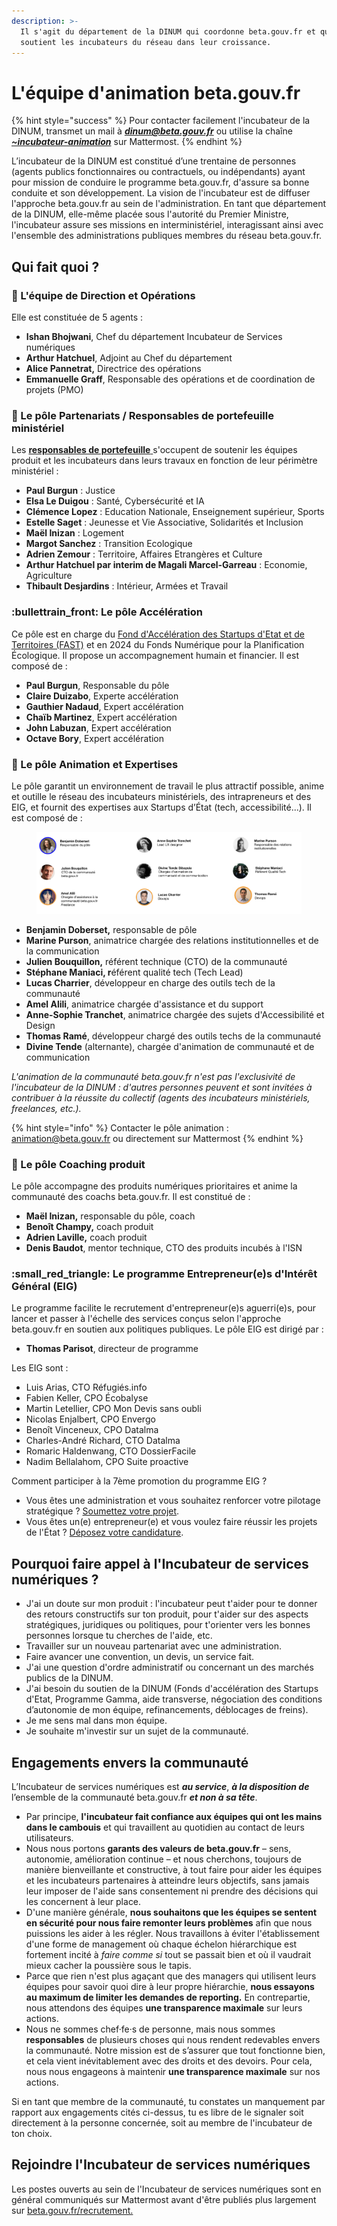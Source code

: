 ```yaml
---
description: >-
  Il s'agit du département de la DINUM qui coordonne beta.gouv.fr et qui
  soutient les incubateurs du réseau dans leur croissance.
---
```


# L'équipe d'animation beta.gouv.fr

{% hint style="success" %}
Pour contacter facilement l'incubateur de la DINUM, transmet un mail à _**dinum@beta.gouv.fr**_ ou utilise la chaîne [_**\~incubateur-animation**_](https://mattermost.incubateur.net/betagouv/channels/incubateur-animation) sur Mattermost.
{% endhint %}

L’incubateur de la DINUM est constitué d’une trentaine de personnes (agents publics fonctionnaires ou contractuels, ou indépendants) ayant pour mission de conduire le programme beta.gouv.fr, d'assure sa bonne conduite et son développement. La vision de l'incubateur est de diffuser l'approche beta.gouv.fr au sein de l'administration. En tant que département de la DINUM, elle-même placée sous l'autorité du Premier Ministre, l'incubateur assure ses missions en interministériel, interagissant ainsi avec l'ensemble des administrations publiques membres du réseau beta.gouv.fr.

## Qui fait quoi ?

### :crown: L'équipe de Direction et Opérations

Elle est constituée de 5 agents :

* **Ishan Bhojwani**, Chef du département Incubateur de Services numériques
* **Arthur Hatchuel**, Adjoint au Chef du département
* **Alice Pannetrat,** Directrice des opérations
* **Emmanuelle Graff**, Responsable des opérations et de coordination de projets (PMO)

### :briefcase: Le pôle Partenariats / Responsables de portefeuille ministériel

Les [**responsables de portefeuille** ](../../travailler-chez-beta.gouv.fr/les-differents-metiers/responsable-de-portefeuille/)s'occupent de soutenir les équipes produit et les incubateurs dans leurs travaux en fonction de leur périmètre ministériel :

* **Paul Burgun** : Justice
* **Elsa Le Duigou** : Santé, Cybersécurité et IA
* **Clémence Lopez** : Education Nationale, Enseignement supérieur, Sports
* **Estelle Saget** : Jeunesse et Vie Associative, Solidarités et Inclusion
* **Maël Inizan** : Logement
* **Margot Sanchez** : Transition Ecologique
* **Adrien Zemour** : Territoire, Affaires Etrangères et Culture
* **Arthur Hatchuel par interim de Magali Marcel-Garreau** : Economie, Agriculture
* **Thibault Desjardins** : Intérieur, Armées et Travail

### :bullettrain\_front: Le pôle Accélération

Ce pôle est en charge du [Fond d'Accélération des Startups d'Etat et de Territoires (FAST)](../../gerer-son-produit/la-vie-du-produit/acceleration/fonds-dacceleration-des-startups-detat.md) et en 2024 du Fonds Numérique pour la Planification Écologique. Il propose un accompagnement humain et financier. Il est composé de :

* **Paul Burgun**, Responsable du pôle
* **Claire Duizabo**, Experte accélération
* **Gauthier Nadaud**, Expert accélération
* **Chaïb Martinez**, Expert accélération
* **John Labuzan**, Expert accélération
* **Octave Bory**, Expert accélération

### :unicorn: Le pôle Animation et Expertises

Le pôle garantit un environnement de travail le plus attractif possible, anime et outille le réseau des incubateurs ministériels, des intrapreneurs et des EIG, et fournit des expertises aux Startups d’État (tech, accessibilité...). Il est composé de :

<figure><img src="../../.gitbook/assets/image (31).png" alt=""><figcaption></figcaption></figure>

* **Benjamin Doberset,** responsable de pôle
* **Marine Purson**, animatrice chargée des relations institutionnelles et de la communication
* **Julien Bouquillon,** référent technique (CTO) de la communauté
* **Stéphane Maniaci, r**éférent qualité tech (Tech Lead)
* **Lucas Charrier**, développeur en charge des outils tech de la communauté
* **Amel Alili**, animatrice chargée d'assistance et du support
* **Anne-Sophie Tranchet**, animatrice chargée des sujets d'Accessibilité et Design
* **Thomas Ramé**, développeur chargé des outils techs de la communauté
* **Divine Tende** (alternante), chargée d'animation de communauté et de communication

_L'animation de la communauté beta.gouv.fr n'est pas l'exclusivité de l'incubateur de la DINUM : d'autres personnes peuvent et sont invitées à contribuer à la réussite du collectif (agents des incubateurs ministériels, freelances, etc.)._

{% hint style="info" %}
Contacter le pôle animation : animation@beta.gouv.fr ou directement sur Mattermost
{% endhint %}

### :basketball: Le pôle Coaching produit

Le pôle accompagne des produits numériques prioritaires et anime la communauté des coachs beta.gouv.fr. Il est constitué de :

* **Maël Inizan,** responsable du pôle, coach
* **Benoît Champy,** coach produit
* **Adrien Laville,** coach produit
* **Denis Baudot**, mentor technique, CTO des produits incubés à l'ISN

### :small\_red\_triangle: Le programme Entrepreneur(e)s d'Intérêt Général (EIG)

Le programme facilite le recrutement d'entrepreneur(e)s aguerri(e)s, pour lancer et passer à l'échelle des services conçus selon l'approche beta.gouv.fr en soutien aux politiques publiques. Le pôle EIG est dirigé par :

* **Thomas Parisot**, directeur de programme

Les EIG sont :&#x20;

* Luis Arias, CTO Réfugiés.info
* Fabien Keller, CPO Écobalyse
* Martin Letellier, CPO Mon Devis sans oubli
* Nicolas Enjalbert, CPO Envergo
* Benoît Vinceneux, CPO Datalma
* Charles-André Richard, CTO Datalma
* Romaric Haldenwang, CTO DossierFacile
* Nadim Bellalahom, CPO Suite proactive

Comment participer à la 7ème promotion du programme EIG ?

* Vous êtes une administration et vous souhaitez renforcer votre pilotage stratégique ? [Soumettez votre projet](https://eig.numerique.gouv.fr/participer/administrations/).
* Vous êtes un(e) entrepreneur(e) et vous voulez faire réussir les projets de l'État ? [Déposez votre candidature](https://eig.numerique.gouv.fr/participer/candidats/).

## Pourquoi faire appel à l'Incubateur de services numériques ?

* J'ai un doute sur mon produit : l'incubateur peut t'aider pour te donner des retours constructifs sur ton produit, pour t'aider sur des aspects stratégiques, juridiques ou politiques, pour t'orienter vers les bonnes personnes lorsque tu cherches de l'aide, etc.
* Travailler sur un nouveau partenariat avec une administration.
* Faire avancer une convention, un devis, un service fait.
* J'ai une question d'ordre administratif ou concernant un des marchés publics de la DINUM.
* J'ai besoin du soutien de la DINUM (Fonds d'accélération des Startups d'Etat, Programme Gamma, aide transverse, négociation des conditions d’autonomie de mon équipe, refinancements, déblocages de freins).
* Je me sens mal dans mon équipe.
* Je souhaite m'investir sur un sujet de la communauté.

## Engagements envers la communauté

L’Incubateur de services numériques est _**au service**_, _**à la disposition de**_ l’ensemble de la communauté beta.gouv.fr _**et non à sa tête**_.

* Par principe, **l'incubateur fait confiance aux équipes qui ont les mains dans le cambouis** et qui travaillent au quotidien au contact de leurs utilisateurs.
* Nous nous portons **garants des valeurs de beta.gouv.fr** – sens, autonomie, amélioration continue – et nous cherchons, toujours de manière bienveillante et constructive, à tout faire pour aider les équipes et les incubateurs partenaires à atteindre leurs objectifs, sans jamais leur imposer de l'aide sans consentement ni prendre des décisions qui les concernent à leur place.
* D'une manière générale, **nous souhaitons que les équipes se sentent en sécurité pour nous faire remonter leurs problèmes** afin que nous puissions les aider à les régler. Nous travaillons à éviter l'établissement d'une forme de management où chaque échelon hiérarchique est fortement incité à _faire comme si_ tout se passait bien et où il vaudrait mieux cacher la poussière sous le tapis.
* Parce que rien n'est plus agaçant que des managers qui utilisent leurs équipes pour savoir quoi dire à leur propre hiérarchie, **nous essayons au maximum de limiter les demandes de reporting.** En contrepartie, nous attendons des équipes **une transparence maximale** sur leurs actions.
* Nous ne sommes chef·fe·s de personne, mais nous sommes **responsables** de plusieurs choses qui nous rendent redevables envers la communauté. Notre mission est de s’assurer que tout fonctionne bien, et cela vient inévitablement avec des droits et des devoirs. Pour cela, nous nous engageons à maintenir **une transparence maximale** sur nos actions.

Si en tant que membre de la communauté, tu constates un manquement par rapport aux engagements cités ci-dessus, tu es libre de le signaler soit directement à la personne concernée, soit au membre de l'incubateur de ton choix.

## Rejoindre l'Incubateur de services numériques <a href="#rejoindre-lequipe-danimation" id="rejoindre-lequipe-danimation"></a>

Les postes ouverts au sein de l'Incubateur de services numériques sont en général communiqués sur Mattermost avant d'être publiés plus largement sur [beta.gouv.fr/recrutement.](https://www.welcometothejungle.com/fr/companies/communaute-beta-gouv)
